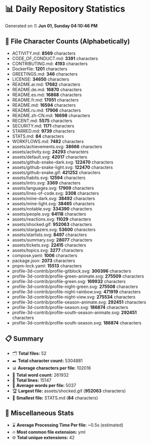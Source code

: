 # 📊 Daily Repository Statistics
Generated on ⏰ **Jun 01, Sunday 04:10:46 PM**

## 📂 File Character Counts (Alphabetically)
- ACTIVITY.md: **8569** characters
- CODE_OF_CONDUCT.md: **3391** characters
- CONTRIBUTING.md: **4193** characters
- Dockerfile: **1201** characters
- GREETINGS.md: **346** characters
- LICENSE: **34650** characters
- README.ar.md: **17682** characters
- README.de.md: **16870** characters
- README.es.md: **16868** characters
- README.fr.md: **17051** characters
- README.md: **16594** characters
- README.ru.md: **17906** characters
- README.zh-CN.md: **16698** characters
- RECENT.md: **5575** characters
- SECURITY.md: **1171** characters
- STARRED.md: **9739** characters
- STATS.md: **84** characters
- WORKFLOWS.md: **7482** characters
- assets/achievements.svg: **38666** characters
- assets/activity.svg: **24293** characters
- assets/default.svg: **42017** characters
- assets/github-snake-dark.svg: **122470** characters
- assets/github-snake-light.svg: **122470** characters
- assets/github-snake.gif: **421252** characters
- assets/habits.svg: **12594** characters
- assets/intro.svg: **3369** characters
- assets/languages.svg: **17909** characters
- assets/lines-of-code.svg: **3308** characters
- assets/mine-dark.svg: **38492** characters
- assets/mine-light.svg: **38465** characters
- assets/notable.svg: **334390** characters
- assets/people.svg: **64118** characters
- assets/reactions.svg: **11029** characters
- assets/shocked.gif: **952063** characters
- assets/stargazers.svg: **53600** characters
- assets/starlists.svg: **8497** characters
- assets/summary.svg: **28077** characters
- assets/tickets.svg: **22415** characters
- assets/topics.svg: **3277** characters
- compose.yaml: **1006** characters
- package.json: **2073** characters
- pnpm-lock.yaml: **15513** characters
- profile-3d-contrib/profile-gitblock.svg: **300396** characters
- profile-3d-contrib/profile-green-animate.svg: **275509** characters
- profile-3d-contrib/profile-green.svg: **169932** characters
- profile-3d-contrib/profile-night-green.svg: **275508** characters
- profile-3d-contrib/profile-night-rainbow.svg: **471919** characters
- profile-3d-contrib/profile-night-view.svg: **275534** characters
- profile-3d-contrib/profile-season-animate.svg: **292451** characters
- profile-3d-contrib/profile-season.svg: **186874** characters
- profile-3d-contrib/profile-south-season-animate.svg: **292451** characters
- profile-3d-contrib/profile-south-season.svg: **186874** characters

## 📋 Summary
- 🗂️ **Total files:** 52
- ✒️ **Total character count:** 5304881
- 📊 **Average characters per file:** 102016
- 📝 **Total word count:** 261932
- 🧾 **Total lines:** 15147
- 📐 **Average words per file:** 5037
- 🏆 **Largest file:** assets/shocked.gif (**952063** characters)
- 🥉 **Smallest file:** STATS.md (**84** characters)

## 🌟 Miscellaneous Stats
- ⌛ **Average Processing Time Per file:** ~0.5s (estimated)
- 🔥 **Most common file extension:** yml
- 🌐 **Total unique extensions:** 42
